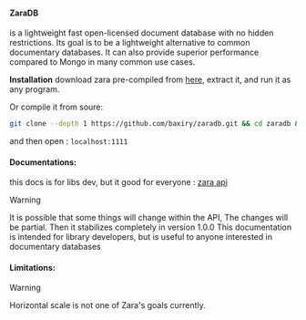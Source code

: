 #### ZaraDB

is a lightweight fast open-licensed document database with no hidden restrictions.
Its goal is to be a lightweight alternative to common documentary databases.
It can also provide superior performance compared to Mongo in many common use cases.

**Installation**
download zara pre-compiled from [here](https://github.com/baxiry/zaradb/releases), extract it, and run it as any program.

Or compile it from soure:

```bash
git clone --depth 1 https://github.com/baxiry/zaradb.git && cd zaradb && go build . && ./zaradb
```

and then open : `localhost:1111`

#### Documentations:
this docs is for libs dev, but it good for everyone : 
[zara api](https://github.com/baxiry/zaradb/wiki/Zara-API)

> [!WARNING]
> It is possible that some things will change within the API, 
> The changes will be partial. Then it stabilizes completely in version 1.0.0
> This documentation is intended for library developers, but is useful to anyone interested in documentary databases 

#### Limitations:
> [!WARNING]
> Horizontal scale is not one of Zara's goals currently.


